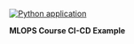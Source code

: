 [![Python application](https://github.com/SinanDS/Heroku-demo/actions/workflows/cicd.yaml/badge.svg)](https://github.com/SinanDS/Heroku-demo/actions/workflows/cicd.yaml)

**MLOPS Course CI-CD Example**